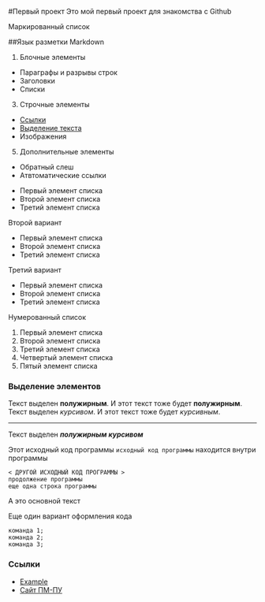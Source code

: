 #Первый проект
Это мой первый проект для знакомства с Github

Маркированный список

##Язык разметки Markdown

1. Блочные элементы
  + Параграфы и разрывы строк
  + Заголовки
  + Списки
3. Строчные элементы
  + [Ссылки](#Links)
  + [Выделение текста](#Empasis)
  + Изображения
5. Дополнительные элементы
  + Обратный слеш
  + Атвтоматические ссылки


* Первый элемент списка
* Второй элемент списка
* Третий элемент списка

Второй вариант
- Первый элемент списка
- Второй элемент списка
- Третий элемент списка

Третий вариант
+ Первый элемент списка
+ Второй элемент списка
+ Третий элемент списка

Нумерованный список
1. Первый элемент списка
2. Второй элемент списка
3. Третий элемент списка
4. Четвертый элемент списка
5. Пятый элемент списка
### <a name="Empasis"></a>Выделение элементов
Текст выделен **полужирным**. И этот текст тоже будет __полужирным__.
Текст выделен *курсивом*. И этот текст тоже будет _курсивным_.

***

Текст выделен ***полужирным курсивом***

Этот исходный код программы `исходный код программы` находится внутри программы

    < ДРУГОЙ ИСХОДНЫЙ КОД ПРОГРАММЫ >
    продолжение программы
    еще одна строка программы
    
А это основной текст

Еще один вариант оформления кода
```
команда 1;
команда 2;
команда 3;
```
### <a name="Links"></a> Ссылки
* [Example](http://example.com "Необязательная подсказка")
* [Сайт ПМ-ПУ](https://apmath.spbu.ru "Сайт СПбГУ")

